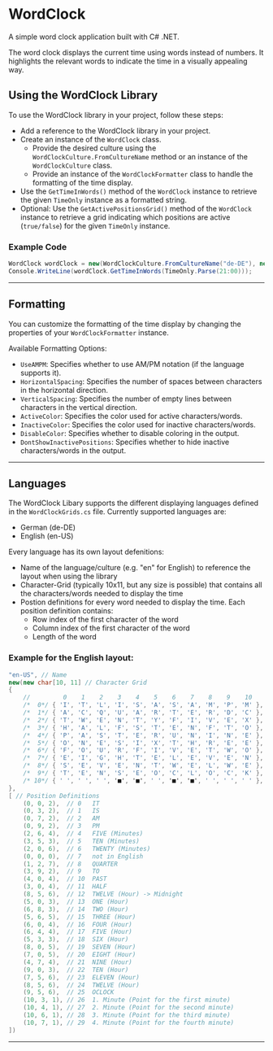 ﻿# WordClock

A simple word clock application built with C# .NET.

The word clock displays the current time using words instead of numbers. It highlights the relevant words to indicate the time in a visually appealing way.

## Using the WordClock Library

To use the WordClock library in your project, follow these steps:
- Add a reference to the WordClock library in your project.
- Create an instance of the `WordClock` class.
    - Provide the desired culture using the `WordClockCulture.FromCultureName` method or an instance of the `WordClockCulture` class.
    - Provide an instance of the `WordClockFormatter` class to handle the formatting of the time display.
- Use the `GetTimeInWords()` method of the `WordClock` instance to retrieve the given `TimeOnly` instance as a formatted string.
- Optional: Use the `GetActivePositionsGrid()` method of the `WordClock` instance to retrieve a grid indicating which positions are active (`true/false`) for the given `TimeOnly` instance.

### Example Code
```csharp
WordClock wordClock = new(WordClockCulture.FromCultureName("de-DE"), new WordClockFormatter());
Console.WriteLine(wordClock.GetTimeInWords(TimeOnly.Parse(21:00)));
````

---

## Formatting

You can customize the formatting of the time display by changing the properties of your `WordClockFormatter` instance.

Available Formatting Options:
- `UseAMPM`: Specifies whether to use AM/PM notation (if the language supports it).
- `HorizontalSpacing`: Specifies the number of spaces between characters in the horizontal direction.
- `VerticalSpacing`: Specifies the number of empty lines between characters in the vertical direction.
- `ActiveColor`: Specifies the color used for active characters/words.
- `InactiveColor`: Specifies the color used for inactive characters/words.
- `DisableColor`: Specifies whether to disable coloring in the output.
- `DontShowInactivePositions`: Specifies whether to hide inactive characters/words in the output.

---

## Languages

The WordClock Libary supports the different displaying languages defined in the `WordClockGrids.cs` file. Currently supported languages are:
- German (de-DE)
- English (en-US)

Every language has its own layout defenitions:
- Name of the language/culture (e.g. "en" for English) to reference the layout when using the library
- Character-Grid (typically 10x11, but any size is possible) that contains all the characters/words needed to display the time
- Postion definitions for every word needed to display the time. Each position definition contains:
  - Row index of the first character of the word
  - Column index of the first character of the word
  - Length of the word

### Example for the English layout:
```csharp
"en-US", // Name
new(new char[10, 11] // Character Grid
{
    //         0    1    2    3    4    5    6    7    8    9    10
    /*  0*/ { 'I', 'T', 'L', 'I', 'S', 'A', 'S', 'A', 'M', 'P', 'M' },
    /*  1*/ { 'A', 'C', 'Q', 'U', 'A', 'R', 'T', 'E', 'R', 'D', 'C' },
    /*  2*/ { 'T', 'W', 'E', 'N', 'T', 'Y', 'F', 'I', 'V', 'E', 'X' },
    /*  3*/ { 'H', 'A', 'L', 'F', 'S', 'T', 'E', 'N', 'F', 'T', 'O' },
    /*  4*/ { 'P', 'A', 'S', 'T', 'E', 'R', 'U', 'N', 'I', 'N', 'E' },
    /*  5*/ { 'O', 'N', 'E', 'S', 'I', 'X', 'T', 'H', 'R', 'E', 'E' },
    /*  6*/ { 'F', 'O', 'U', 'R', 'F', 'I', 'V', 'E', 'T', 'W', 'O' },
    /*  7*/ { 'E', 'I', 'G', 'H', 'T', 'E', 'L', 'E', 'V', 'E', 'N' },
    /*  8*/ { 'S', 'E', 'V', 'E', 'N', 'T', 'W', 'E', 'L', 'W', 'E' },
    /*  9*/ { 'T', 'E', 'N', 'S', 'E', 'O', 'C', 'L', 'O', 'C', 'K' },
    /* 10*/ { ' ', ' ', ' ', '■', '■', ' ', '■', '■', ' ', ' ', ' ' },
},
[ // Position Definitions
    (0, 0, 2),  // 0   IT
    (0, 3, 2),  // 1   IS
    (0, 7, 2),  // 2   AM
    (0, 9, 2),  // 3   PM
    (2, 6, 4),  // 4   FIVE (Minutes)
    (3, 5, 3),  // 5   TEN (Minutes)
    (2, 0, 6),  // 6   TWENTY (Minutes)
    (0, 0, 0),  // 7   not in English
    (1, 2, 7),  // 8   QUARTER
    (3, 9, 2),  // 9   TO
    (4, 0, 4),  // 10  PAST
    (3, 0, 4),  // 11  HALF
    (8, 5, 6),  // 12  TWELVE (Hour) -> Midnight
    (5, 0, 3),  // 13  ONE (Hour)
    (6, 8, 3),  // 14  TWO (Hour)
    (5, 6, 5),  // 15  THREE (Hour)
    (6, 0, 4),  // 16  FOUR (Hour)
    (6, 4, 4),  // 17  FIVE (Hour)
    (5, 3, 3),  // 18  SIX (Hour)
    (8, 0, 5),  // 19  SEVEN (Hour)
    (7, 0, 5),  // 20  EIGHT (Hour)
    (4, 7, 4),  // 21  NINE (Hour)
    (9, 0, 3),  // 22  TEN (Hour)
    (7, 5, 6),  // 23  ELEVEN (Hour)
    (8, 5, 6),  // 24  TWELVE (Hour)
    (9, 5, 6),  // 25  OCLOCK
    (10, 3, 1), // 26  1. Minute (Point for the first minute)
    (10, 4, 1), // 27  2. Minute (Point for the second minute)
    (10, 6, 1), // 28  3. Minute (Point for the third minute)
    (10, 7, 1), // 29  4. Minute (Point for the fourth minute)
])        
```

---
